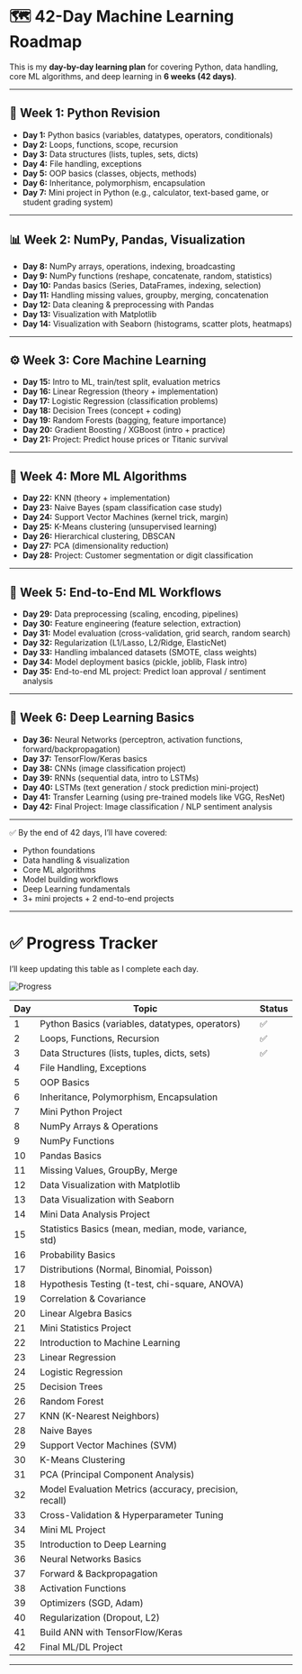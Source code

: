 # 🗺️ 42-Day Machine Learning Roadmap

This is my **day-by-day learning plan** for covering Python, data handling, core ML algorithms, and deep learning in **6 weeks (42 days)**.  

---

## 📖 Week 1: Python Revision
- **Day 1:** Python basics (variables, datatypes, operators, conditionals)  
- **Day 2:** Loops, functions, scope, recursion  
- **Day 3:** Data structures (lists, tuples, sets, dicts)  
- **Day 4:** File handling, exceptions  
- **Day 5:** OOP basics (classes, objects, methods)  
- **Day 6:** Inheritance, polymorphism, encapsulation  
- **Day 7:** Mini project in Python (e.g., calculator, text-based game, or student grading system)  

---

## 📊 Week 2: NumPy, Pandas, Visualization
- **Day 8:** NumPy arrays, operations, indexing, broadcasting  
- **Day 9:** NumPy functions (reshape, concatenate, random, statistics)  
- **Day 10:** Pandas basics (Series, DataFrames, indexing, selection)  
- **Day 11:** Handling missing values, groupby, merging, concatenation  
- **Day 12:** Data cleaning & preprocessing with Pandas  
- **Day 13:** Visualization with Matplotlib  
- **Day 14:** Visualization with Seaborn (histograms, scatter plots, heatmaps)  

---

## ⚙️ Week 3: Core Machine Learning
- **Day 15:** Intro to ML, train/test split, evaluation metrics  
- **Day 16:** Linear Regression (theory + implementation)  
- **Day 17:** Logistic Regression (classification problems)  
- **Day 18:** Decision Trees (concept + coding)  
- **Day 19:** Random Forests (bagging, feature importance)  
- **Day 20:** Gradient Boosting / XGBoost (intro + practice)  
- **Day 21:** Project: Predict house prices or Titanic survival  

---

## 🧩 Week 4: More ML Algorithms
- **Day 22:** KNN (theory + implementation)  
- **Day 23:** Naive Bayes (spam classification case study)  
- **Day 24:** Support Vector Machines (kernel trick, margin)  
- **Day 25:** K-Means clustering (unsupervised learning)  
- **Day 26:** Hierarchical clustering, DBSCAN  
- **Day 27:** PCA (dimensionality reduction)  
- **Day 28:** Project: Customer segmentation or digit classification  

---

## 🚀 Week 5: End-to-End ML Workflows
- **Day 29:** Data preprocessing (scaling, encoding, pipelines)  
- **Day 30:** Feature engineering (feature selection, extraction)  
- **Day 31:** Model evaluation (cross-validation, grid search, random search)  
- **Day 32:** Regularization (L1/Lasso, L2/Ridge, ElasticNet)  
- **Day 33:** Handling imbalanced datasets (SMOTE, class weights)  
- **Day 34:** Model deployment basics (pickle, joblib, Flask intro)  
- **Day 35:** End-to-end ML project: Predict loan approval / sentiment analysis  

---

## 🤖 Week 6: Deep Learning Basics
- **Day 36:** Neural Networks (perceptron, activation functions, forward/backpropagation)  
- **Day 37:** TensorFlow/Keras basics  
- **Day 38:** CNNs (image classification project)  
- **Day 39:** RNNs (sequential data, intro to LSTMs)  
- **Day 40:** LSTMs (text generation / stock prediction mini-project)  
- **Day 41:** Transfer Learning (using pre-trained models like VGG, ResNet)  
- **Day 42:** Final Project: Image classification / NLP sentiment analysis  

---

✅ By the end of 42 days, I’ll have covered:  
- Python foundations  
- Data handling & visualization  
- Core ML algorithms  
- Model building workflows  
- Deep Learning fundamentals  
- 3+ mini projects + 2 end-to-end projects  

---

# ✅ Progress Tracker

I’ll keep updating this table as I complete each day.  

![Progress](https://img.shields.io/badge/Progress-7.14%25-brightgreen?style=for-the-badge)

| Day | Topic                                                   | Status |
|-----|---------------------------------------------------------|--------|
| 1   | Python Basics (variables, datatypes, operators)         |   ✅  |
| 2   | Loops, Functions, Recursion                             |   ✅  |
| 3   | Data Structures (lists, tuples, dicts, sets)            |   ✅  |
| 4   | File Handling, Exceptions                               |     |
| 5   | OOP Basics                                              |     |
| 6   | Inheritance, Polymorphism, Encapsulation                |     |
| 7   | Mini Python Project                                     |     |
| 8   | NumPy Arrays & Operations                               |     |
| 9   | NumPy Functions                                         |     |
| 10  | Pandas Basics                                           |     |
| 11  | Missing Values, GroupBy, Merge                          |     |
| 12  | Data Visualization with Matplotlib                      |     |
| 13  | Data Visualization with Seaborn                         |     |
| 14  | Mini Data Analysis Project                              |     |
| 15  | Statistics Basics (mean, median, mode, variance, std)   |     |
| 16  | Probability Basics                                      |     |
| 17  | Distributions (Normal, Binomial, Poisson)               |     |
| 18  | Hypothesis Testing (t-test, chi-square, ANOVA)          |     |
| 19  | Correlation & Covariance                                |     |
| 20  | Linear Algebra Basics                                   |     |
| 21  | Mini Statistics Project                                 |     |
| 22  | Introduction to Machine Learning                        |     |
| 23  | Linear Regression                                       |     |
| 24  | Logistic Regression                                     |     |
| 25  | Decision Trees                                          |     |
| 26  | Random Forest                                           |     |
| 27  | KNN (K-Nearest Neighbors)                               |     |
| 28  | Naive Bayes                                             |     |
| 29  | Support Vector Machines (SVM)                           |     |
| 30  | K-Means Clustering                                      |     |
| 31  | PCA (Principal Component Analysis)                      |     |
| 32  | Model Evaluation Metrics (accuracy, precision, recall)  |     |
| 33  | Cross-Validation & Hyperparameter Tuning                |     |
| 34  | Mini ML Project                                         |     |
| 35  | Introduction to Deep Learning                           |     |
| 36  | Neural Networks Basics                                  |     |
| 37  | Forward & Backpropagation                               |     |
| 38  | Activation Functions                                    |     |
| 39  | Optimizers (SGD, Adam)                                  |     |
| 40  | Regularization (Dropout, L2)                            |     |
| 41  | Build ANN with TensorFlow/Keras                         |     |
| 42  | Final ML/DL Project                                     |     |     



---

